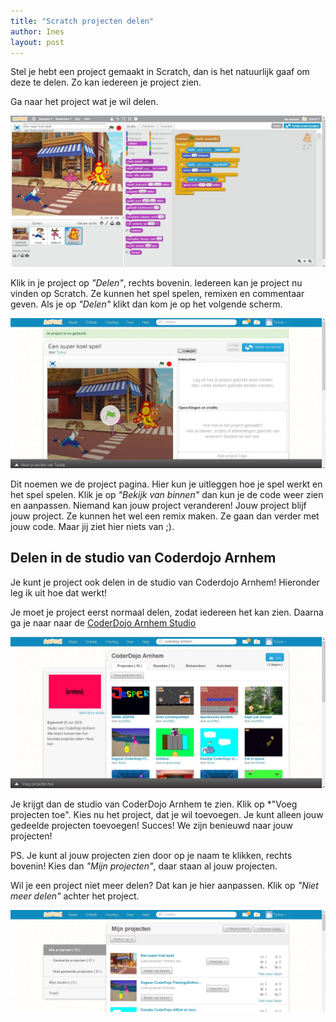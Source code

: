 ```yaml
---
title: "Scratch projecten delen"
author: Ines
layout: post
---
```

Stel je hebt een project gemaakt in Scratch, dan is het natuurlijk gaaf om deze te delen. Zo kan iedereen je project zien.

Ga naar het project wat je wil delen.

![](/static/img/blog/2016-06-25-scratch-projecten-delen/scratch-projecten-delen-1.png)

Klik in je project op *"Delen"*, rechts bovenin. Iedereen kan je project nu vinden op Scratch. Ze kunnen het spel spelen, remixen en commentaar geven.
Als je op *"Delen"* klikt dan kom je op het volgende scherm.

![](/static/img/blog/2016-06-25-scratch-projecten-delen/scratch-projecten-delen-2.png)

Dit noemen we de project pagina. Hier kun je uitleggen hoe je spel werkt en het spel spelen. Klik je op *"Bekijk van binnen"* dan kun je de code weer zien en aanpassen. Niemand kan jouw project veranderen! Jouw project blijf jouw project. Ze kunnen het wel een remix maken. Ze gaan dan verder met jouw code. Maar jij ziet hier niets van ;).

Delen in de studio van Coderdojo Arnhem
---------------------------------------

Je kunt je project ook delen in de studio van Coderdojo Arnhem! Hieronder leg ik uit hoe dat werkt!

Je moet je project eerst normaal delen, zodat iedereen het kan zien. Daarna ga je naar naar de [CoderDojo Arnhem Studio](https://scratch.mit.edu/studios/2502768/)

![](/static/img/blog/2016-06-25-scratch-projecten-delen/scratch-projecten-delen-3.png)

Je krijgt dan de studio van CoderDojo Arnhem te zien. Klik op *"Voeg projecten toe". Kies nu het project, dat je wil toevoegen. Je kunt alleen jouw gedeelde projecten toevoegen! Succes! We zijn benieuwd naar jouw projecten!

PS. Je kunt al jouw projecten zien door op je naam te klikken, rechts bovenin! Kies dan *"Mijn projecten"*, daar staan al jouw projecten.

Wil je een project niet meer delen? Dat kan je hier aanpassen. Klik op *"Niet meer delen"* achter het project.

![](/static/img/blog/2016-06-25-scratch-projecten-delen/scratch-projecten-delen-4.png)

